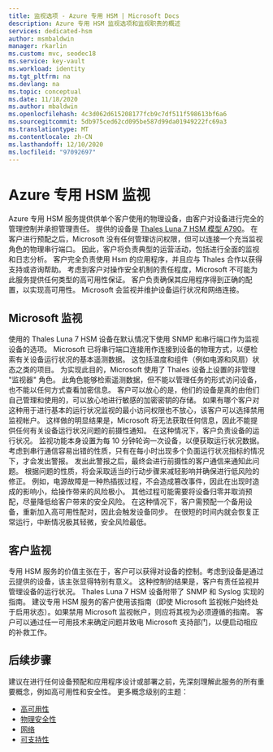 ```yaml
---
title: 监视选项 - Azure 专用 HSM | Microsoft Docs
description: Azure 专用 HSM 监视选项和监视职责的概述
services: dedicated-hsm
author: msmbaldwin
manager: rkarlin
ms.custom: mvc, seodec18
ms.service: key-vault
ms.workload: identity
ms.tgt_pltfrm: na
ms.devlang: na
ms.topic: conceptual
ms.date: 11/18/2020
ms.author: mbaldwin
ms.openlocfilehash: 4c3d062d615208177fcb9c7df511f598613bf6a6
ms.sourcegitcommit: 5db975ced62cd095be587d99da01949222fc69a3
ms.translationtype: MT
ms.contentlocale: zh-CN
ms.lasthandoff: 12/10/2020
ms.locfileid: "97092697"
---
```

# <a name="azure-dedicated-hsm-monitoring"></a>Azure 专用 HSM 监视

Azure 专用 HSM 服务提供供单个客户使用的物理设备，由客户对设备进行完全的管理控制并承担管理责任。 提供的设备是 [Thales Luna 7 HSM 模型 A790](https://cpl.thalesgroup.com/encryption/hardware-security-modules/network-hsms)。  在客户进行预配之后，Microsoft 没有任何管理访问权限，但可以连接一个充当监视角色的物理串行端口。 因此，客户将负责典型的运营活动，包括进行全面的监视和日志分析。
客户完全负责使用 Hsm 的应用程序，并且应与 Thales 合作以获得支持或咨询帮助。 考虑到客户对操作安全机制的责任程度，Microsoft 不可能为此服务提供任何类型的高可用性保证。 客户负责确保其应用程序得到正确的配置，以实现高可用性。 Microsoft 会监视并维护设备运行状况和网络连接。

## <a name="microsoft-monitoring"></a>Microsoft 监视

使用的 Thales Luna 7 HSM 设备在默认情况下使用 SNMP 和串行端口作为监视设备的选项。 Microsoft 已将串行端口连接用作连接到设备的物理方式，以便检索有关设备运行状况的基本遥测数据。 这包括温度和组件（例如电源和风扇）状态之类的项目。
为实现此目的，Microsoft 使用了 Thales 设备上设置的非管理 "监视器" 角色。 此角色能够检索遥测数据，但不能以管理任务的形式访问设备，也不能以任何方式查看加密信息。 客户可以放心的是，他们的设备是真的由他们自己管理和使用的，可以放心地进行敏感的加密密钥的存储。 如果有哪个客户对这种用于进行基本的运行状况监视的最小访问权限也不放心，该客户可以选择禁用监视帐户。 这样做的明显结果是，Microsoft 将无法获取任何信息，因此不能提供任何有关设备运行状况问题的前摄性通知。 在这种情况下，客户负责设备的运行状况。
监视功能本身设置为每 10 分钟轮询一次设备，以便获取运行状况数据。 考虑到串行通信容易出错的性质，只有在每小时出现多个负面运行状况指标的情况下，才会发出警报。 发出此警报之后，最终会进行前摄性的客户通信来通知此问题。
根据问题的性质，将会采取适当的行动步骤来减轻影响并确保进行低风险的修正。 例如，电源故障是一种热插拔过程，不会造成篡改事件，因此在出现时造成的影响小，给操作带来的风险极小。 其他过程可能需要将设备归零并取消预配，尽量降低给客户带来的安全风险。 在这种情况下，客户需预配一个备用设备，重新加入高可用性配对，因此会触发设备同步。 在很短的时间内就会恢复正常运行，中断情况极其轻微，安全风险最低。  

## <a name="customer-monitoring"></a>客户监视

专用 HSM 服务的价值主张在于，客户可以获得对设备的控制。考虑到设备是通过云提供的设备，该主张显得特别有意义。 这种控制的结果是，客户有责任监视并管理设备的运行状况。 Thales Luna 7 HSM 设备附带了 SNMP 和 Syslog 实现的指南。 建议专用 HSM 服务的客户使用该指南（即使 Microsoft 监视帐户始终处于启用状态）。如果禁用 Microsoft 监视帐户，则应将其视为必须遵循的指南。
客户可以通过任一可用技术来确定问题并致电 Microsoft 支持部门，以便启动相应的补救工作。

## <a name="next-steps"></a>后续步骤

建议在进行任何设备预配和应用程序设计或部署之前，先深刻理解此服务的所有重要概念，例如高可用性和安全性。 更多概念级别的主题：

* [高可用性](high-availability.md)
* [物理安全性](physical-security.md)
* [网络](networking.md)
* [可支持性](supportability.md)
